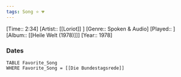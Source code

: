 ```yaml
---
tags: Song ⭐ 💔
---
```

[Time:: 2:34]
[Artist:: [[Loriot]] ]
[Genre:: Spoken & Audio]
[Played:: ]
[Album:: [[Heile Welt (1978)]]]
[Year:: 1978]
### Dates
````dataview
TABLE Favorite_Song
WHERE Favorite_Song = [[Die Bundestagsrede]]
````